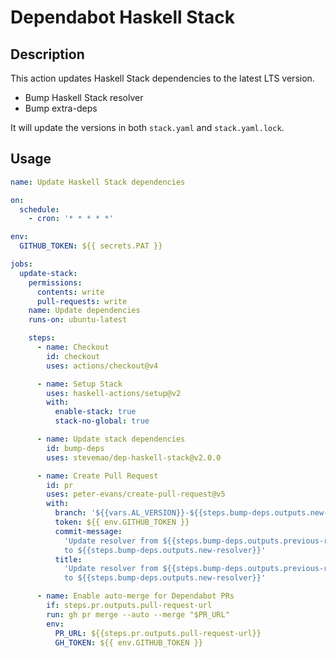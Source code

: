 # Dependabot Haskell Stack

## Description

This action updates Haskell Stack dependencies to the latest LTS version.

- Bump Haskell Stack resolver
- Bump extra-deps

It will update the versions in both `stack.yaml` and `stack.yaml.lock`.

## Usage

```yaml
name: Update Haskell Stack dependencies

on:
  schedule:
    - cron: '* * * * *'

env:
  GITHUB_TOKEN: ${{ secrets.PAT }}

jobs:
  update-stack:
    permissions:
      contents: write
      pull-requests: write
    name: Update dependencies
    runs-on: ubuntu-latest

    steps:
      - name: Checkout
        id: checkout
        uses: actions/checkout@v4

      - name: Setup Stack
        uses: haskell-actions/setup@v2
        with:
          enable-stack: true
          stack-no-global: true

      - name: Update stack dependencies
        id: bump-deps
        uses: stevemao/dep-haskell-stack@v2.0.0

      - name: Create Pull Request
        id: pr
        uses: peter-evans/create-pull-request@v5
        with:
          branch: '${{vars.AL_VERSION}}-${{steps.bump-deps.outputs.new-resolver}}'
          token: ${{ env.GITHUB_TOKEN }}
          commit-message:
            'Update resolver from ${{steps.bump-deps.outputs.previous-resolver}}
            to ${{steps.bump-deps.outputs.new-resolver}}'
          title:
            'Update resolver from ${{steps.bump-deps.outputs.previous-resolver}}
            to ${{steps.bump-deps.outputs.new-resolver}}'

      - name: Enable auto-merge for Dependabot PRs
        if: steps.pr.outputs.pull-request-url
        run: gh pr merge --auto --merge "$PR_URL"
        env:
          PR_URL: ${{steps.pr.outputs.pull-request-url}}
          GH_TOKEN: ${{ env.GITHUB_TOKEN }}
```
